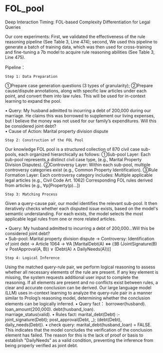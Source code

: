 # FOL_pool
Deep Interaction Timing: FOL-based Complexity Differentiation for Legal Queries

Our core experiments: First, we validated the effectiveness of the rule reasoning pipeline (See Table 3, Line 474); second, We used this pipeline to generate a batch of training data, which was then used for cross-training and fine-tuning a 7b model to acquire rule reasoning abilities (See Table 3, Line 475).

Pipeline：

    Step 1: Data Preparation
①Prepare case generation questions (3 types of granularity);
②Prepare cause/dispute annotations, along with specific law articles under each point, and convert them into law rules. This will be used for in-context learning to expand the pool.

• Query: My husband admitted to incurring a debt of 200,000 during our marriage. He claims this was borrowed to supplement our living expenses, but I believe the money was not used for our family’s expenditures. Will this be considered joint debt?  
• Cause of Action: <map Sub-pool>  Marital property division dispute

    Step 2: Construction of the FOL Pool
Our knowledge FOL pool is a structured collection of 870 civil case sub-pools, each organized hierarchically as follows:
①Sub-pool Layer:
Each sub-pool represents a distinct civil case type, (e.g., Marital Property Division Disputes).
②Controversy Layer:
Within each sub-pool, multiple controversy categories exist (e.g., Common Property Identification).
③Rule Formation Layer:
Each controversy category includes:
    Multiple applicable legal articles (e.g., Civil Code Art. 1062)
    Corresponding FOL rules derived from articles (e.g., ∀p[Property(p)...])
    
    Step 3: Matching Process
Given a query-cause pair, our model identifies the relevant sub-pool. It then iteratively checks whether each disputed issue exists, based on the model's semantic understanding. For each exists, the model selects the most applicable legal rules from one or more related articles.  

• Query: My husband admitted to incurring a debt of 200,000…Will this be considered joint debt?  
• Sub-pool: Marital property division dispute → Controversy: Identification of joint debt → Article 1064 → ∀A [MaritalDebt(A) ⇔ (∃B (JointSignature(B) ∨ PostApproval(A, B)) ∨ (Debt(A) ∧ DailyNeeds(A)))]  

    Step 4: Logical Inference
Using the matched query-rule pair, we perform logical reasoning to assess whether all necessary elements of the rule are present. If any key element is missing, the system requests additional user input to complete the reasoning. If all elements are present and no conflicts exist between rules, a clear and accurate conclusion can be derived.
Our large language model (LLM) uses in-context learning to analyze the query-rule pair in a manner similar to Prolog’s reasoning model, determining whether the conclusion elements can be logically inferred.
• Query fact：
       borrower(husband).
       loan_amount(200,000).
       debt(husband_loan).            
       marriage_status(valid).
• Rules fact:
       marital_debt(Debt) :-
           joint_signature(Debt);
           post_approval(Debt, _);
       (debt(Debt), daily_needs(Debt)).
• check query:
       marital_debt(husband_loan) = FALSE.
This indicates that the model concludes the verification of the conclusion element has failed. The reason for this is the lack of proof or basis to establish "DailyNeeds" as a valid condition, preventing the inference from being properly verified as joint debt.

